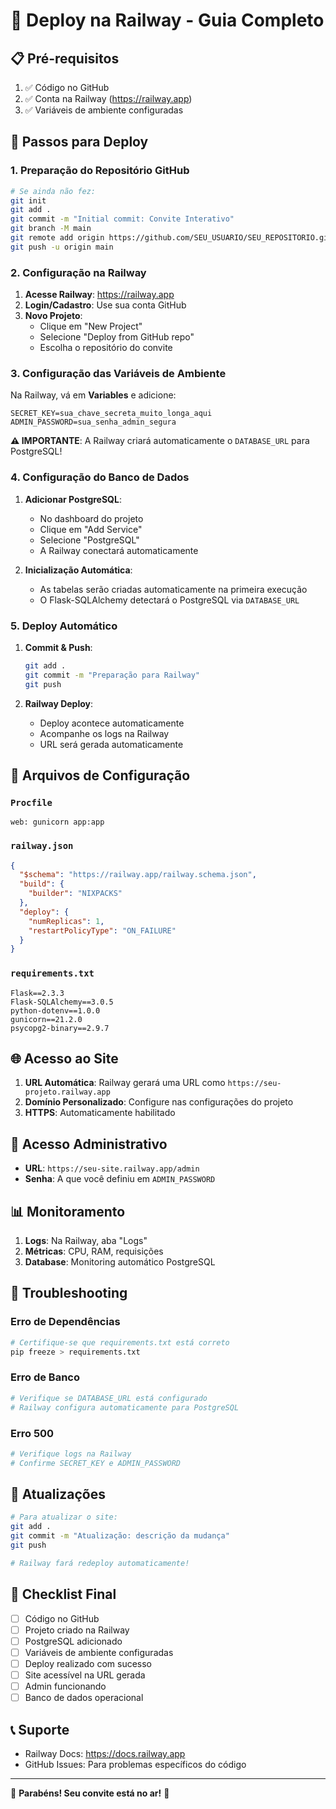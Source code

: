 # 🚂 Deploy na Railway - Guia Completo

## 📋 Pré-requisitos

1. ✅ Código no GitHub
2. ✅ Conta na Railway (https://railway.app)
3. ✅ Variáveis de ambiente configuradas

## 🚀 Passos para Deploy

### 1. Preparação do Repositório GitHub

```bash
# Se ainda não fez:
git init
git add .
git commit -m "Initial commit: Convite Interativo"
git branch -M main
git remote add origin https://github.com/SEU_USUARIO/SEU_REPOSITORIO.git
git push -u origin main
```

### 2. Configuração na Railway

1. **Acesse Railway**: https://railway.app
2. **Login/Cadastro**: Use sua conta GitHub
3. **Novo Projeto**: 
   - Clique em "New Project"
   - Selecione "Deploy from GitHub repo"
   - Escolha o repositório do convite

### 3. Configuração das Variáveis de Ambiente

Na Railway, vá em **Variables** e adicione:

```env
SECRET_KEY=sua_chave_secreta_muito_longa_aqui
ADMIN_PASSWORD=sua_senha_admin_segura
```

**⚠️ IMPORTANTE**: A Railway criará automaticamente o `DATABASE_URL` para PostgreSQL!

### 4. Configuração do Banco de Dados

1. **Adicionar PostgreSQL**:
   - No dashboard do projeto
   - Clique em "Add Service"
   - Selecione "PostgreSQL"
   - A Railway conectará automaticamente

2. **Inicialização Automática**:
   - As tabelas serão criadas automaticamente na primeira execução
   - O Flask-SQLAlchemy detectará o PostgreSQL via `DATABASE_URL`

### 5. Deploy Automático

1. **Commit & Push**:
   ```bash
   git add .
   git commit -m "Preparação para Railway"
   git push
   ```

2. **Railway Deploy**:
   - Deploy acontece automaticamente
   - Acompanhe os logs na Railway
   - URL será gerada automaticamente

## 🔧 Arquivos de Configuração

### `Procfile`
```
web: gunicorn app:app
```

### `railway.json`
```json
{
  "$schema": "https://railway.app/railway.schema.json",
  "build": {
    "builder": "NIXPACKS"
  },
  "deploy": {
    "numReplicas": 1,
    "restartPolicyType": "ON_FAILURE"
  }
}
```

### `requirements.txt`
```
Flask==2.3.3
Flask-SQLAlchemy==3.0.5
python-dotenv==1.0.0
gunicorn==21.2.0
psycopg2-binary==2.9.7
```

## 🌐 Acesso ao Site

1. **URL Automática**: Railway gerará uma URL como `https://seu-projeto.railway.app`
2. **Domínio Personalizado**: Configure nas configurações do projeto
3. **HTTPS**: Automaticamente habilitado

## 🔐 Acesso Administrativo

- **URL**: `https://seu-site.railway.app/admin`
- **Senha**: A que você definiu em `ADMIN_PASSWORD`

## 📊 Monitoramento

1. **Logs**: Na Railway, aba "Logs"
2. **Métricas**: CPU, RAM, requisições
3. **Database**: Monitoring automático PostgreSQL

## 🐛 Troubleshooting

### Erro de Dependências
```bash
# Certifique-se que requirements.txt está correto
pip freeze > requirements.txt
```

### Erro de Banco
```bash
# Verifique se DATABASE_URL está configurado
# Railway configura automaticamente para PostgreSQL
```

### Erro 500
```bash
# Verifique logs na Railway
# Confirme SECRET_KEY e ADMIN_PASSWORD
```

## 🔄 Atualizações

```bash
# Para atualizar o site:
git add .
git commit -m "Atualização: descrição da mudança"
git push

# Railway fará redeploy automaticamente!
```

## 🎯 Checklist Final

- [ ] Código no GitHub
- [ ] Projeto criado na Railway
- [ ] PostgreSQL adicionado
- [ ] Variáveis de ambiente configuradas
- [ ] Deploy realizado com sucesso
- [ ] Site acessível na URL gerada
- [ ] Admin funcionando
- [ ] Banco de dados operacional

## 📞 Suporte

- Railway Docs: https://docs.railway.app
- GitHub Issues: Para problemas específicos do código

---

🎉 **Parabéns! Seu convite está no ar!** 🎉
